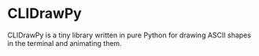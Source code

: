 # CLIDrawPy
CLIDrawPy is a tiny library written in pure Python for drawing ASCII shapes in the terminal and animating them.
